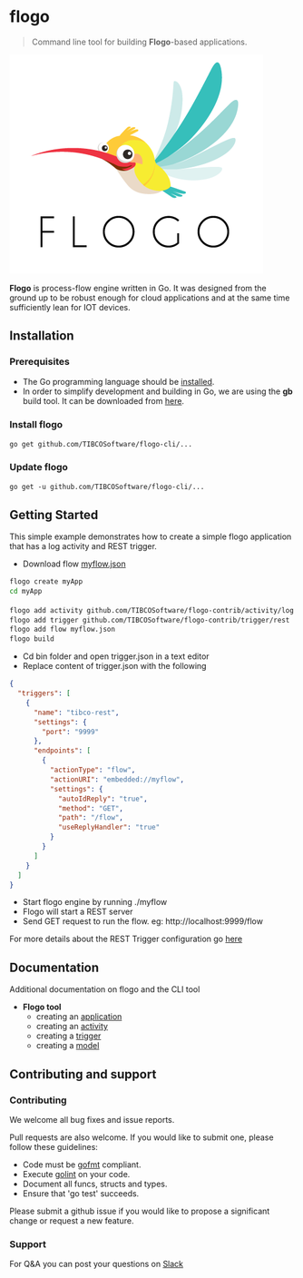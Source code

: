 # flogo
> Command line tool for building **Flogo**-based applications.

![Flogo icon](flynn.png)

**Flogo** is process-flow engine written in Go. It was designed from the ground up to be robust enough for cloud applications and at the same time sufficiently lean for IOT devices.


## Installation
### Prerequisites
* The Go programming language should be [installed](https://golang.org/doc/install).
* In order to simplify development and building in Go, we are using the **gb** build tool.  It can be downloaded from [here](https://getgb.io).  

### Install flogo
    go get github.com/TIBCOSoftware/flogo-cli/...

### Update flogo
    go get -u github.com/TIBCOSoftware/flogo-cli/...
    
## Getting Started
This simple example demonstrates how to create a simple flogo application that has a log activity and REST trigger.


- Download flow [myflow.json](https://github.com/TIBCOSoftware/flogo-cli/blob/master/samples/gettingstarted/cli/myflow.json)

```bash
flogo create myApp
cd myApp

flogo add activity github.com/TIBCOSoftware/flogo-contrib/activity/log
flogo add trigger github.com/TIBCOSoftware/flogo-contrib/trigger/rest
flogo add flow myflow.json
flogo build
```

- Cd bin folder and open trigger.json in a text editor
- Replace content of trigger.json with the following

```json
{
  "triggers": [
    {
      "name": "tibco-rest",
      "settings": {
        "port": "9999"
      },
      "endpoints": [
        {
          "actionType": "flow",
          "actionURI": "embedded://myflow",
          "settings": {
            "autoIdReply": "true",
            "method": "GET",
            "path": "/flow",
            "useReplyHandler": "true"
          }
        }
      ]
    }
  ]
}
```

- Start flogo engine by running ./myflow
- Flogo will start a REST server
- Send GET request to run the flow. eg: http://localhost:9999/flow

For more details about the REST Trigger configuration go [here](https://github.com/TIBCOSoftware/flogo-contrib/tree/master/trigger/rest#example-configurations)

## Documentation
Additional documentation on flogo and the CLI tool

  - **Flogo tool**
    - creating an [application](docs/app.md)
    - creating an [activity](docs/activity.md)
    - creating a [trigger](docs/trigger.md)
    - creating a [model](docs/model.md)

## Contributing and support

### Contributing

We welcome all bug fixes and issue reports.

Pull requests are also welcome. If you would like to submit one, please follow these guidelines:

* Code must be [gofmt](https://golang.org/cmd/gofmt/) compliant.
* Execute [golint](https://github.com/golang/lint) on your code.
* Document all funcs, structs and types.
* Ensure that 'go test' succeeds.


Please submit a github issue if you would like to propose a significant change or request a new feature.

### Support
For Q&A you can post your questions on [Slack](https://tibco-cloud.slack.com/messages/flogo-general/)
